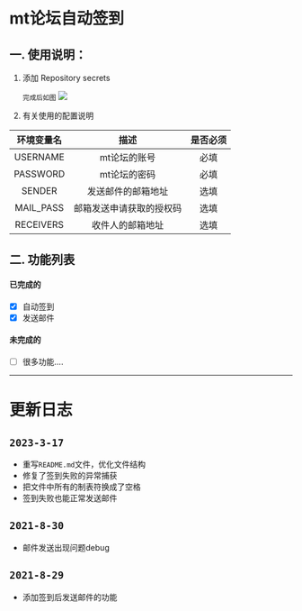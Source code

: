 # mt论坛自动签到


## 一. 使用说明：

1.  添加 Repository secrets

    `完成后如图`
    ![](https://upload.cc/i1/2023/03/17/CaEIuH.png)


2. 有关使用的配置说明


|   环境变量名   |      描述      | 是否必须 |
|:---------:|:------------:|:----:|
| USERNAME  |   mt论坛的账号    |  必填  |
| PASSWORD  |   mt论坛的密码    |  必填  |
|  SENDER   |  发送邮件的邮箱地址   |  选填  |
| MAIL_PASS | 邮箱发送申请获取的授权码 |  选填  |
| RECEIVERS |   收件人的邮箱地址   |  选填  |



## 二. 功能列表

#### 已完成的
- [x] 自动签到
- [x] 发送邮件

#### 未完成的
- [ ] 很多功能....


----
# 更新日志

## `2023-3-17`

- 重写`README.md`文件，优化文件结构
- 修复了签到失败的异常捕获
- 把文件中所有的制表符换成了空格
- 签到失败也能正常发送邮件

## `2021-8-30`

- 邮件发送出现问题debug


## `2021-8-29`

- 添加签到后发送邮件的功能




